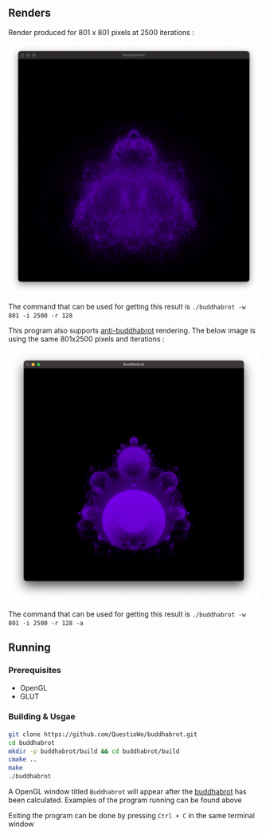 ## Renders
Render produced for 801 x 801 pixels at 2500 iterations :

![Buddhabrot](https://raw.githubusercontent.com/QuestioWo/buddhabrot/main/assets/801x2500.png)

The command that can be used for getting this result is `./buddhabrot -w 801 -i 2500 -r 128`

This program also supports [anti-buddhabrot](https://en.wikipedia.org/wiki/Buddhabrot#Nuances) rendering. The below image is using the same 801x2500 pixels and iterations :

![Anti-buddhabrot](https://raw.githubusercontent.com/QuestioWo/buddhabrot/main/assets/801x2500anti.png)

The command that can be used for getting this result is `./buddhabrot -w 801 -i 2500 -r 128 -a`

## Running

### Prerequisites
* OpenGL
* GLUT

### Building & Usgae

```bash
git clone https://github.com/QuestioWo/buddhabrot.git
cd buddhabrot
mkdir -p buddhabrot/build && cd buddhabrot/build
cmake ..
make
./buddhabrot
```

A OpenGL window titled `Buddhabrot` will appear after the [buddhabrot](https://en.wikipedia.org/wiki/Buddhabrot) has been calculated. Examples of the program running can be found above

Exiting the program can be done by pressing `Ctrl + C` in the same terminal window